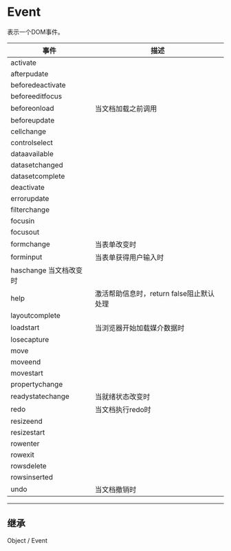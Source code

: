 # Event

表示一个DOM事件。

| 事件 | 描述 |
|---|---|
| activate | |
| afterpudate	 | |
| beforedeactivate | | 
| beforeeditfocus | | 
| beforeonload | 当文档加载之前调用 |
| beforeupdate | | 
| cellchange | | 
| controlselect |
| dataavailable | | 
| datasetchanged | | 
| datasetcomplete | | 
| deactivate | | 
| errorupdate | | 
| filterchange | | 
| focusin | | 
| focusout | | 
| formchange | 当表单改变时 |
| forminput | 当表单获得用户输入时 |
| haschange	当文档改变时 |
| help | 激活帮助信息时，return false阻止默认处理 |
| layoutcomplete | |
| loadstart | 当浏览器开始加载媒介数据时 |
| losecapture | | 
| move | | 
| moveend | | 
| movestart | | 
| propertychange | | 
| readystatechange | 当就绪状态改变时 |
| redo | 当文档执行redo时 |
| resizeend | | 
| resizestart | | 
| rowenter | | 
| rowexit | | 
| rowsdelete | | 
| rowsinserted | | 
| undo | 当文档撤销时 |

---

## 继承

Object / Event


